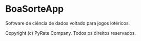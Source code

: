 # BoaSorteApp
Software de ciência de dados voltado para jogos lotéricos.

Copyright (c) PyRate Company. Todos os direitos reservados.
